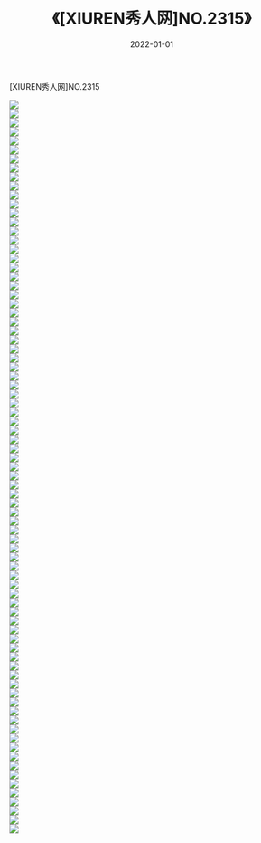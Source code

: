 ﻿---
layout: post
title:  《[XIUREN秀人网]NO.2315》
date:   2022-01-01
img: http://img.660000.xyz/Sharelink/秀人网/秀人网第03部分/[XIUREN秀人网]NO.2315/000.jpg
categories: [美女, 清纯, 唯美]
---

[XIUREN秀人网]NO.2315

 ![](http://img.660000.xyz/Sharelink/秀人网/秀人网第03部分/[XIUREN秀人网]NO.2315/001.jpg) <br>![](http://img.660000.xyz/Sharelink/秀人网/秀人网第03部分/[XIUREN秀人网]NO.2315/002.jpg) <br>![](http://img.660000.xyz/Sharelink/秀人网/秀人网第03部分/[XIUREN秀人网]NO.2315/003.jpg) <br>![](http://img.660000.xyz/Sharelink/秀人网/秀人网第03部分/[XIUREN秀人网]NO.2315/004.jpg) <br>![](http://img.660000.xyz/Sharelink/秀人网/秀人网第03部分/[XIUREN秀人网]NO.2315/005.jpg) <br>![](http://img.660000.xyz/Sharelink/秀人网/秀人网第03部分/[XIUREN秀人网]NO.2315/006.jpg) <br>![](http://img.660000.xyz/Sharelink/秀人网/秀人网第03部分/[XIUREN秀人网]NO.2315/007.jpg) <br>![](http://img.660000.xyz/Sharelink/秀人网/秀人网第03部分/[XIUREN秀人网]NO.2315/008.jpg) <br>![](http://img.660000.xyz/Sharelink/秀人网/秀人网第03部分/[XIUREN秀人网]NO.2315/009.jpg) <br>![](http://img.660000.xyz/Sharelink/秀人网/秀人网第03部分/[XIUREN秀人网]NO.2315/010.jpg) <br>![](http://img.660000.xyz/Sharelink/秀人网/秀人网第03部分/[XIUREN秀人网]NO.2315/011.jpg) <br>![](http://img.660000.xyz/Sharelink/秀人网/秀人网第03部分/[XIUREN秀人网]NO.2315/012.jpg) <br>![](http://img.660000.xyz/Sharelink/秀人网/秀人网第03部分/[XIUREN秀人网]NO.2315/013.jpg) <br>![](http://img.660000.xyz/Sharelink/秀人网/秀人网第03部分/[XIUREN秀人网]NO.2315/014.jpg) <br>![](http://img.660000.xyz/Sharelink/秀人网/秀人网第03部分/[XIUREN秀人网]NO.2315/015.jpg) <br>![](http://img.660000.xyz/Sharelink/秀人网/秀人网第03部分/[XIUREN秀人网]NO.2315/016.jpg) <br>![](http://img.660000.xyz/Sharelink/秀人网/秀人网第03部分/[XIUREN秀人网]NO.2315/017.jpg) <br>![](http://img.660000.xyz/Sharelink/秀人网/秀人网第03部分/[XIUREN秀人网]NO.2315/018.jpg) <br>![](http://img.660000.xyz/Sharelink/秀人网/秀人网第03部分/[XIUREN秀人网]NO.2315/019.jpg) <br>![](http://img.660000.xyz/Sharelink/秀人网/秀人网第03部分/[XIUREN秀人网]NO.2315/020.jpg) <br>![](http://img.660000.xyz/Sharelink/秀人网/秀人网第03部分/[XIUREN秀人网]NO.2315/021.jpg) <br>![](http://img.660000.xyz/Sharelink/秀人网/秀人网第03部分/[XIUREN秀人网]NO.2315/022.jpg) <br>![](http://img.660000.xyz/Sharelink/秀人网/秀人网第03部分/[XIUREN秀人网]NO.2315/023.jpg) <br>![](http://img.660000.xyz/Sharelink/秀人网/秀人网第03部分/[XIUREN秀人网]NO.2315/024.jpg) <br>![](http://img.660000.xyz/Sharelink/秀人网/秀人网第03部分/[XIUREN秀人网]NO.2315/025.jpg) <br>![](http://img.660000.xyz/Sharelink/秀人网/秀人网第03部分/[XIUREN秀人网]NO.2315/026.jpg) <br>![](http://img.660000.xyz/Sharelink/秀人网/秀人网第03部分/[XIUREN秀人网]NO.2315/027.jpg) <br>![](http://img.660000.xyz/Sharelink/秀人网/秀人网第03部分/[XIUREN秀人网]NO.2315/028.jpg) <br>![](http://img.660000.xyz/Sharelink/秀人网/秀人网第03部分/[XIUREN秀人网]NO.2315/029.jpg) <br>![](http://img.660000.xyz/Sharelink/秀人网/秀人网第03部分/[XIUREN秀人网]NO.2315/030.jpg) <br>![](http://img.660000.xyz/Sharelink/秀人网/秀人网第03部分/[XIUREN秀人网]NO.2315/031.jpg) <br>![](http://img.660000.xyz/Sharelink/秀人网/秀人网第03部分/[XIUREN秀人网]NO.2315/032.jpg) <br>![](http://img.660000.xyz/Sharelink/秀人网/秀人网第03部分/[XIUREN秀人网]NO.2315/033.jpg) <br>![](http://img.660000.xyz/Sharelink/秀人网/秀人网第03部分/[XIUREN秀人网]NO.2315/034.jpg) <br>![](http://img.660000.xyz/Sharelink/秀人网/秀人网第03部分/[XIUREN秀人网]NO.2315/035.jpg) <br>![](http://img.660000.xyz/Sharelink/秀人网/秀人网第03部分/[XIUREN秀人网]NO.2315/036.jpg) <br>![](http://img.660000.xyz/Sharelink/秀人网/秀人网第03部分/[XIUREN秀人网]NO.2315/037.jpg) <br>![](http://img.660000.xyz/Sharelink/秀人网/秀人网第03部分/[XIUREN秀人网]NO.2315/038.jpg) <br>![](http://img.660000.xyz/Sharelink/秀人网/秀人网第03部分/[XIUREN秀人网]NO.2315/039.jpg) <br>![](http://img.660000.xyz/Sharelink/秀人网/秀人网第03部分/[XIUREN秀人网]NO.2315/040.jpg) <br>![](http://img.660000.xyz/Sharelink/秀人网/秀人网第03部分/[XIUREN秀人网]NO.2315/041.jpg) <br>![](http://img.660000.xyz/Sharelink/秀人网/秀人网第03部分/[XIUREN秀人网]NO.2315/042.jpg) <br>![](http://img.660000.xyz/Sharelink/秀人网/秀人网第03部分/[XIUREN秀人网]NO.2315/043.jpg) <br>![](http://img.660000.xyz/Sharelink/秀人网/秀人网第03部分/[XIUREN秀人网]NO.2315/044.jpg) <br>![](http://img.660000.xyz/Sharelink/秀人网/秀人网第03部分/[XIUREN秀人网]NO.2315/045.jpg) <br>![](http://img.660000.xyz/Sharelink/秀人网/秀人网第03部分/[XIUREN秀人网]NO.2315/046.jpg) <br>![](http://img.660000.xyz/Sharelink/秀人网/秀人网第03部分/[XIUREN秀人网]NO.2315/047.jpg) <br>![](http://img.660000.xyz/Sharelink/秀人网/秀人网第03部分/[XIUREN秀人网]NO.2315/048.jpg) <br>![](http://img.660000.xyz/Sharelink/秀人网/秀人网第03部分/[XIUREN秀人网]NO.2315/049.jpg) <br>![](http://img.660000.xyz/Sharelink/秀人网/秀人网第03部分/[XIUREN秀人网]NO.2315/050.jpg) <br>![](http://img.660000.xyz/Sharelink/秀人网/秀人网第03部分/[XIUREN秀人网]NO.2315/051.jpg) <br>![](http://img.660000.xyz/Sharelink/秀人网/秀人网第03部分/[XIUREN秀人网]NO.2315/052.jpg) <br>![](http://img.660000.xyz/Sharelink/秀人网/秀人网第03部分/[XIUREN秀人网]NO.2315/053.jpg) <br>![](http://img.660000.xyz/Sharelink/秀人网/秀人网第03部分/[XIUREN秀人网]NO.2315/054.jpg) <br>![](http://img.660000.xyz/Sharelink/秀人网/秀人网第03部分/[XIUREN秀人网]NO.2315/055.jpg) <br>![](http://img.660000.xyz/Sharelink/秀人网/秀人网第03部分/[XIUREN秀人网]NO.2315/056.jpg) <br>![](http://img.660000.xyz/Sharelink/秀人网/秀人网第03部分/[XIUREN秀人网]NO.2315/057.jpg) <br>![](http://img.660000.xyz/Sharelink/秀人网/秀人网第03部分/[XIUREN秀人网]NO.2315/058.jpg) <br>![](http://img.660000.xyz/Sharelink/秀人网/秀人网第03部分/[XIUREN秀人网]NO.2315/059.jpg) <br>![](http://img.660000.xyz/Sharelink/秀人网/秀人网第03部分/[XIUREN秀人网]NO.2315/060.jpg) <br>![](http://img.660000.xyz/Sharelink/秀人网/秀人网第03部分/[XIUREN秀人网]NO.2315/061.jpg) <br>![](http://img.660000.xyz/Sharelink/秀人网/秀人网第03部分/[XIUREN秀人网]NO.2315/062.jpg) <br>![](http://img.660000.xyz/Sharelink/秀人网/秀人网第03部分/[XIUREN秀人网]NO.2315/063.jpg) <br>![](http://img.660000.xyz/Sharelink/秀人网/秀人网第03部分/[XIUREN秀人网]NO.2315/064.jpg) <br>![](http://img.660000.xyz/Sharelink/秀人网/秀人网第03部分/[XIUREN秀人网]NO.2315/065.jpg) <br>![](http://img.660000.xyz/Sharelink/秀人网/秀人网第03部分/[XIUREN秀人网]NO.2315/066.jpg) <br>![](http://img.660000.xyz/Sharelink/秀人网/秀人网第03部分/[XIUREN秀人网]NO.2315/067.jpg) <br>![](http://img.660000.xyz/Sharelink/秀人网/秀人网第03部分/[XIUREN秀人网]NO.2315/068.jpg) <br>![](http://img.660000.xyz/Sharelink/秀人网/秀人网第03部分/[XIUREN秀人网]NO.2315/069.jpg) <br>![](http://img.660000.xyz/Sharelink/秀人网/秀人网第03部分/[XIUREN秀人网]NO.2315/070.jpg) <br>![](http://img.660000.xyz/Sharelink/秀人网/秀人网第03部分/[XIUREN秀人网]NO.2315/071.jpg) <br>![](http://img.660000.xyz/Sharelink/秀人网/秀人网第03部分/[XIUREN秀人网]NO.2315/072.jpg) <br>![](http://img.660000.xyz/Sharelink/秀人网/秀人网第03部分/[XIUREN秀人网]NO.2315/073.jpg) <br>![](http://img.660000.xyz/Sharelink/秀人网/秀人网第03部分/[XIUREN秀人网]NO.2315/074.jpg) <br>![](http://img.660000.xyz/Sharelink/秀人网/秀人网第03部分/[XIUREN秀人网]NO.2315/075.jpg) <br>![](http://img.660000.xyz/Sharelink/秀人网/秀人网第03部分/[XIUREN秀人网]NO.2315/076.jpg) <br>![](http://img.660000.xyz/Sharelink/秀人网/秀人网第03部分/[XIUREN秀人网]NO.2315/077.jpg) <br>![](http://img.660000.xyz/Sharelink/秀人网/秀人网第03部分/[XIUREN秀人网]NO.2315/078.jpg) <br>![](http://img.660000.xyz/Sharelink/秀人网/秀人网第03部分/[XIUREN秀人网]NO.2315/079.jpg) <br>![](http://img.660000.xyz/Sharelink/秀人网/秀人网第03部分/[XIUREN秀人网]NO.2315/080.jpg) <br>![](http://img.660000.xyz/Sharelink/秀人网/秀人网第03部分/[XIUREN秀人网]NO.2315/081.jpg) <br>
